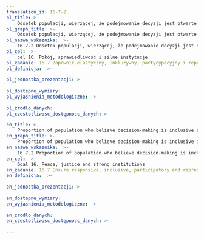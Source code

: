 ```yaml
---
translation_id: 16-7-2
pl_title: >-
    Odsetek populacji, wierzącej, że podejmowanie decyzji jest otwarte i przynoszące reakcje, wg płci, wieku, niepełnosprawności i grup ludności
pl_graph_title: >-
    Odsetek populacji, wierzącej, że podejmowanie decyzji jest otwarte i przynoszące reakcje, wg płci, wieku, niepełnosprawności i grup ludności
pl_nazwa_wskaznika:  >-
    16.7.2 Odsetek populacji, wierzącej, że podejmowanie decyzji jest otwarte i przynoszące reakcje, wg płci, wieku, niepełnosprawności i grup ludności
pl_cel:  >-
    cel 16. Pokój, sprawiedliwość i silne instytucje
pl_zadanie: 16.7 Zapewnić elastyczny, inkluzywny, partycypacyjny i reprezentacyjny proces podejmowania decyzji na wszystkich szczeblach
pl_definicja:  >-
    
pl_jednostka_prezentacji: >-
    
pl_dostepne_wymiary: 
pl_wyjasnienia_metodologiczne:  >-
    
pl_zrodlo_danych: 
pl_czestotliwosc_dostępnosc_danych: >-

en_title: >-
    Proportion of population who believe decision-making is inclusive and responsive, by sex, age, disability and population group
en_graph_title: >-
    Proportion of population who believe decision-making is inclusive and responsive, by sex, age, disability and population group
en_nazwa_wskaznika:  >-
    16.7.2 Proportion of population who believe decision-making is inclusive and responsive, by sex, age, disability and population group
en_cel:  >-
    Goal 16. Peace, justice and strong institutions
en_zadanie: 16.7 Ensure responsive, inclusive, participatory and representative decision-making at all levels
en_definicja:  >-
    
en_jednostka_prezentacji: >-
    
en_dostepne_wymiary: 
en_wyjasnienia_metodologiczne:  >-
    
en_zrodlo_danych: 
en_czestotliwosc_dostępnosc_danych: >-
    
---
```

